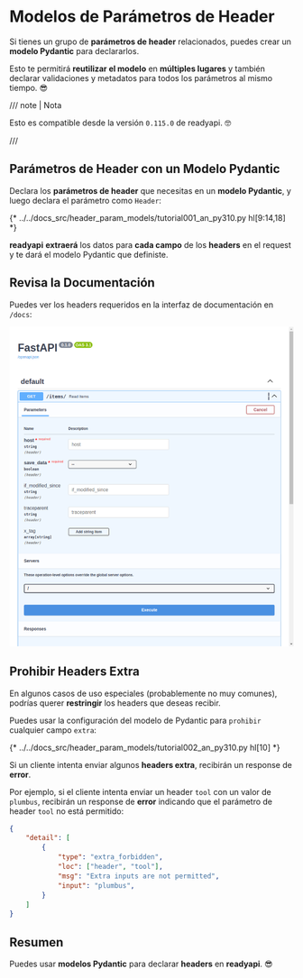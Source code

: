 # Modelos de Parámetros de Header

Si tienes un grupo de **parámetros de header** relacionados, puedes crear un **modelo Pydantic** para declararlos.

Esto te permitirá **reutilizar el modelo** en **múltiples lugares** y también declarar validaciones y metadatos para todos los parámetros al mismo tiempo. 😎

/// note | Nota

Esto es compatible desde la versión `0.115.0` de readyapi. 🤓

///

## Parámetros de Header con un Modelo Pydantic

Declara los **parámetros de header** que necesitas en un **modelo Pydantic**, y luego declara el parámetro como `Header`:

{* ../../docs_src/header_param_models/tutorial001_an_py310.py hl[9:14,18] *}

**readyapi** **extraerá** los datos para **cada campo** de los **headers** en el request y te dará el modelo Pydantic que definiste.

## Revisa la Documentación

Puedes ver los headers requeridos en la interfaz de documentación en `/docs`:

<div class="screenshot">
<img src="/img/tutorial/header-param-models/image01.png">
</div>

## Prohibir Headers Extra

En algunos casos de uso especiales (probablemente no muy comunes), podrías querer **restringir** los headers que deseas recibir.

Puedes usar la configuración del modelo de Pydantic para `prohibir` cualquier campo `extra`:

{* ../../docs_src/header_param_models/tutorial002_an_py310.py hl[10] *}

Si un cliente intenta enviar algunos **headers extra**, recibirán un response de **error**.

Por ejemplo, si el cliente intenta enviar un header `tool` con un valor de `plumbus`, recibirán un response de **error** indicando que el parámetro de header `tool` no está permitido:

```json
{
    "detail": [
        {
            "type": "extra_forbidden",
            "loc": ["header", "tool"],
            "msg": "Extra inputs are not permitted",
            "input": "plumbus",
        }
    ]
}
```

## Resumen

Puedes usar **modelos Pydantic** para declarar **headers** en **readyapi**. 😎
